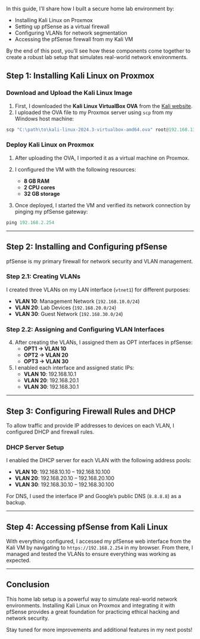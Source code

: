 In this guide, I’ll share how I built a secure home lab environment by:

- Installing Kali Linux on Proxmox
- Setting up pfSense as a virtual firewall
- Configuring VLANs for network segmentation
- Accessing the pfSense firewall from my Kali VM

By the end of this post, you’ll see how these components come together to create a robust lab setup that simulates real-world network environments.

## Step 1: Installing Kali Linux on Proxmox

### Download and Upload the Kali Linux Image

1. First, I downloaded the **Kali Linux VirtualBox OVA** from the [Kali website](https://www.kali.org/).
2. I uploaded the OVA file to my Proxmox server using `scp` from my Windows host machine:
    
```python
scp "C:\path\to\kali-linux-2024.3-virtualbox-amd64.ova" root@192.168.137.80:/var/lib/vz/dump/

```
    
    
    

### Deploy Kali Linux on Proxmox

1. After uploading the OVA, I imported it as a virtual machine on Proxmox.
    
2. I configured the VM with the following resources:
    
    - **8 GB RAM**
    - **2 CPU cores**
    - **32 GB storage**
3. Once deployed, I started the VM and verified its network connection by pinging my pfSense gateway:
    
 ```python
ping 192.168.2.254

```
    
    
    

---

## Step 2: Installing and Configuring pfSense

pfSense is my primary firewall for network security and VLAN management.

### Step 2.1: Creating VLANs

I created three VLANs on my LAN interface (`vtnet1`) for different purposes:

- **VLAN 10**: Management Network (`192.168.10.0/24`)
- **VLAN 20**: Lab Devices (`192.168.20.0/24`)
- **VLAN 30**: Guest Network (`192.168.30.0/24`)

### Step 2.2: Assigning and Configuring VLAN Interfaces

4. After creating the VLANs, I assigned them as OPT interfaces in pfSense:
    - **OPT1 → VLAN 10**
    - **OPT2 → VLAN 20**
    - **OPT3 → VLAN 30**
5. I enabled each interface and assigned static IPs:
    - **VLAN 10**: 192.168.10.1
    - **VLAN 20**: 192.168.20.1
    - **VLAN 30**: 192.168.30.1

---

## Step 3: Configuring Firewall Rules and DHCP

To allow traffic and provide IP addresses to devices on each VLAN, I configured DHCP and firewall rules.

### DHCP Server Setup

I enabled the DHCP server for each VLAN with the following address pools:

- **VLAN 10**: 192.168.10.10 – 192.168.10.100
- **VLAN 20**: 192.168.20.10 – 192.168.20.100
- **VLAN 30**: 192.168.30.10 – 192.168.30.100

For DNS, I used the interface IP and Google’s public DNS (`8.8.8.8`) as a backup.

---

## Step 4: Accessing pfSense from Kali Linux

With everything configured, I accessed my pfSense web interface from the Kali VM by navigating to `https://192.168.2.254` in my browser. From there, I managed and tested the VLANs to ensure everything was working as expected.

---

## Conclusion

This home lab setup is a powerful way to simulate real-world network environments. Installing Kali Linux on Proxmox and integrating it with pfSense provides a great foundation for practicing ethical hacking and network security.

Stay tuned for more improvements and additional features in my next posts!
